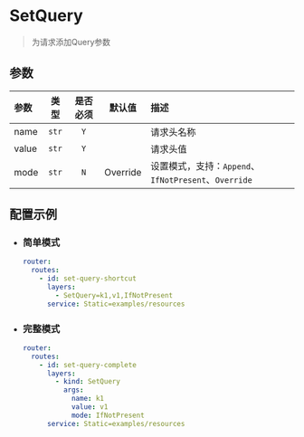 # SetQuery

> 为请求添加Query参数

## 参数

| 参数    |  类型   | 是否必须 |   默认值    | 描述                                         |
|:------|:-----:|:----:|:--------:|:-------------------------------------------|
| name  | `str` | `Y`  |          | 请求头名称                                      |
| value | `str` | `Y`  |          | 请求头值                                       |
| mode  | `str` | `N`  | Override | 设置模式，支持：`Append`、`IfNotPresent`、`Override` |

## 配置示例

- ### 简单模式

    ```yaml
    router:
      routes:
        - id: set-query-shortcut
          layers:
            - SetQuery=k1,v1,IfNotPresent
          service: Static=examples/resources
    ```

- ### 完整模式

    ```yaml
    router:
      routes:
        - id: set-query-complete
          layers:
            - kind: SetQuery
              args:
                name: k1
                value: v1
                mode: IfNotPresent
          service: Static=examples/resources
    ```